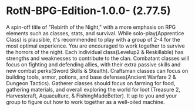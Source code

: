 # RotN-BPG-Edition-1.0.0- (2.77.5)
 A spin-off title of "Rebirth of the Night," with a more emphasis on RPG elements such as classes, stats, and survival. While solo-play(Apprentice Class) is plausible, it's recommended to play with a group of 2-4 for the most optimal experience. You are encouraged to work together to survive the horrors of the night. Each individual class(Levelup2 & Reskillable) has strengths and weaknesses to contribute to the clan. Combatant classes will focus on fighting and defending allies, with their extra passive skills and new combat perks(Sword Skills & Stealth). Craftsman classes can focus on building tools, armor, potions, and base defenses(Ancient Warfare 2 & Dungeon Tactics). Gatherer classes should focus on farming for food, gathering materials, and overall exploring the world for loot (Treasure 2, Harvestcraft, Aquaculture, & FishingMadeBetter). It up to you and your group to figure out how to work together as a well-oiled machine.
